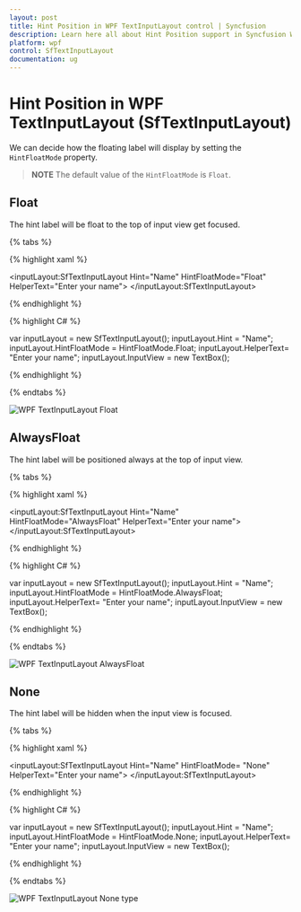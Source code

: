 ```yaml
---
layout: post
title: Hint Position in WPF TextInputLayout control | Syncfusion
description: Learn here all about Hint Position support in Syncfusion WPF TextInputLayout (SfTextInputLayout) control and more.
platform: wpf
control: SfTextInputLayout
documentation: ug
---
```


# Hint Position in WPF TextInputLayout (SfTextInputLayout)

We can decide how the floating label will display by setting the `HintFloatMode` property.

>**NOTE**
The default value of the `HintFloatMode` is `Float`.

## Float

The hint label will be float to the top of input view get focused.

{% tabs %} 

{% highlight xaml %} 

<inputLayout:SfTextInputLayout 
    Hint="Name"
    HintFloatMode="Float" 
    HelperText="Enter your name">
    <TextBox />
</inputLayout:SfTextInputLayout>
 
{% endhighlight %}

{% highlight C# %} 

var inputLayout = new SfTextInputLayout();
inputLayout.Hint = "Name";
inputLayout.HintFloatMode = HintFloatMode.Float;
inputLayout.HelperText= "Enter your name";
inputLayout.InputView = new TextBox(); 

{% endhighlight %}

{% endtabs %}

![WPF TextInputLayout Float](Images/Float.png)


## AlwaysFloat

The hint label will be positioned always at the top of input view.

{% tabs %} 

{% highlight xaml %} 

 <inputLayout:SfTextInputLayout 
    Hint="Name"
    HintFloatMode="AlwaysFloat" 
    HelperText="Enter your name">
    <TextBox />
</inputLayout:SfTextInputLayout>

{% endhighlight %}

{% highlight C# %} 

var inputLayout = new SfTextInputLayout();
inputLayout.Hint = "Name";
inputLayout.HintFloatMode = HintFloatMode.AlwaysFloat;
inputLayout.HelperText= "Enter your name";
inputLayout.InputView = new TextBox(); 

{% endhighlight %}

{% endtabs %}

![WPF TextInputLayout AlwaysFloat](Images/AlwaysFloat.png)


## None

The hint label will be hidden when the input view is focused.

{% tabs %} 

{% highlight xaml %} 

<inputLayout:SfTextInputLayout 
    Hint="Name"
    HintFloatMode= "None"
    HelperText="Enter your name">
    <TextBox />
</inputLayout:SfTextInputLayout> 
 

{% endhighlight %}

{% highlight C# %} 

var inputLayout = new SfTextInputLayout();
inputLayout.Hint = "Name";
inputLayout.HintFloatMode = HintFloatMode.None;
inputLayout.HelperText= "Enter your name";
inputLayout.InputView = new TextBox(); 

{% endhighlight %}

{% endtabs %}

![WPF TextInputLayout None type](Images/HintLabelHidden.png)



